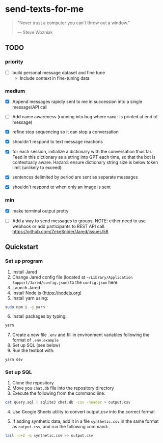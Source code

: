 # send-texts-for-me

> "Never trust a computer you can't throw out a window."
>
> — Steve Wozniak

## TODO

### priority

- [ ] build personal message dataset and fine tune
	* Include context in fine-tuning data

### medium

- [x] Append messages rapidly sent to me in succession into a single message/API call

- [ ] Add name awareness (running into bug where `name:` is printed at end of message)

- [x] refine stop sequencing so it can stop a conversation

- [x] shouldn't respond to text message reactions

- [x] for each session, initialize a dictionary with the conversation thus far. Feed in this dictionary as a string into GPT each time, so that the bot is contextually aware. Hazard: ensure dictionary string size is below token limit (unlikely to exceed)

- [x] sentences delimited by period are sent as separate messages

- [x] shouldn't respond to when only an image is sent

### min

- [x] make terminal output pretty

- [ ] Add a way to send messages to groups. NOTE: either need to use webhook or add participants to REST API call. <https://github.com/ZekeSnider/Jared/issues/58>

## Quickstart

### Set up program

1. Install Jared
2. Change Jared config file (located at `~/Library/Application Support/Jared/config.json`) to the `config.json` here
3. Launch Jared
4. Install Node.js (https://nodejs.org)
5. Install yarn using:

```bash
sudo npm i -g yarn
```

6. Install packages by typing:

```bash
yarn
```

7. Create a new file `.env` and fill in environment variables following the format of `.env.example`
8. Set up SQL (see below)
9. Run the textbot with:

```bash
yarn dev
```

### Set up SQL

1. Clone the repository
2. Move you `chat.db` file into the repository directory
3. Execute the following from the command line:

```bash
cat query.sql | sqlite3 chat.db -csv -header > output.csv
```

4. Use Google Sheets utility to convert output.csv into the correct format

5. If adding synthetic data, add it in a file `synthetic.csv` in the same format as `output.csv`, and run the following command:

```bash
tail -n+2 -q synthetic.csv >> output.csv
```
